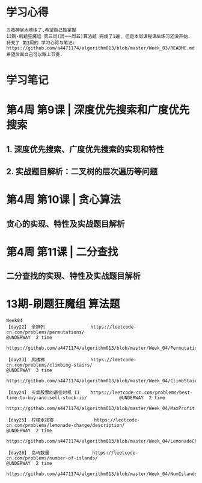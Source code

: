 # 学习心得
    五毒神掌太难练了,希望自己能掌握
    13期-刷题狂魔组 第三周(周一~周五)算法题 完成了1遍, 但是本周课程课后练习还没开始.
    补充了 第3周的 学习心得与笔记: https://github.com/a4471174/algorithm013/blob/master/Week_03/README.md
    希望后面自己可以跟上节奏.



# 学习笔记

# 第4周 第9课 | 深度优先搜索和广度优先搜索

##   1. 深度优先搜索、广度优先搜索的实现和特性

##   2. 实战题目解析：二叉树的层次遍历等问题


# 第4周 第10课 | 贪心算法

##   贪心的实现、特性及实战题目解析


# 第4周 第11课 | 二分查找

##   二分查找的实现、特性及实战题目解析


# 13期-刷题狂魔组 算法题
    Week04
    【day22】 全排列				    https://leetcode-cn.com/problems/permutations/								    @UNDERWAY  2 time
                                    https://github.com/a4471174/algorithm013/blob/master/Week_04/Permutations.java
                                    
    【day23】 爬楼梯				    https://leetcode-cn.com/problems/climbing-stairs/								@UNDERWAY  3 time
                                    https://github.com/a4471174/algorithm013/blob/master/Week_04/ClimbStairs2.java
                                    
    【day24】 买卖股票的最佳时机 II	https://leetcode-cn.com/problems/best-time-to-buy-and-sell-stock-ii/			@UNDERWAY  2 time
                                    https://github.com/a4471174/algorithm013/blob/master/Week_04/MaxProfit.java
                                    
    【day25】 柠檬水找零			    https://leetcode-cn.com/problems/lemonade-change/description/					@UNDERWAY  2 time
                                    https://github.com/a4471174/algorithm013/blob/master/Week_04/LemonadeChange.java
                                    
    【day26】 岛屿数量		        https://leetcode-cn.com/problems/number-of-islands/								@UNDERWAY  2 time
                                    https://github.com/a4471174/algorithm013/blob/master/Week_04/NumIslands.java